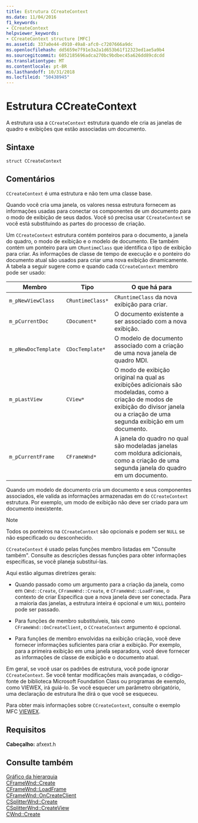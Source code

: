 ```yaml
---
title: Estrutura CCreateContext
ms.date: 11/04/2016
f1_keywords:
- CCreateContext
helpviewer_keywords:
- CCreateContext structure [MFC]
ms.assetid: 337a0e44-d910-49a8-afc0-c7207666a9dc
ms.openlocfilehash: dd5659e7f91e3a2a1d653b61f12323ed1ae5a9b4
ms.sourcegitcommit: 6052185696adca270bc9bdbec45a626dd89cdcdd
ms.translationtype: MT
ms.contentlocale: pt-BR
ms.lasthandoff: 10/31/2018
ms.locfileid: "50438945"
---
```

# <a name="ccreatecontext-structure"></a>Estrutura CCreateContext

A estrutura usa a `CCreateContext` estrutura quando ele cria as janelas de quadro e exibições que estão associadas um documento.

## <a name="syntax"></a>Sintaxe

```
struct CCreateContext
```

## <a name="remarks"></a>Comentários

`CCreateContext` é uma estrutura e não tem uma classe base.

Quando você cria uma janela, os valores nessa estrutura fornecem as informações usadas para conectar os componentes de um documento para o modo de exibição de seus dados. Você só precisa usar `CCreateContext` se você está substituindo as partes do processo de criação.

Um `CCreateContext` estrutura contém ponteiros para o documento, a janela do quadro, o modo de exibição e o modelo de documento. Ele também contém um ponteiro para um `CRuntimeClass` que identifica o tipo de exibição para criar. As informações de classe de tempo de execução e o ponteiro do documento atual são usados para criar uma nova exibição dinamicamente. A tabela a seguir sugere como e quando cada `CCreateContext` membro pode ser usado:

|Membro|Tipo|O que há para|
|------------|----------|--------------------|
|`m_pNewViewClass`|`CRuntimeClass*`|`CRuntimeClass` da nova exibição para criar.|
|`m_pCurrentDoc`|`CDocument*`|O documento existente a ser associado com a nova exibição.|
|`m_pNewDocTemplate`|`CDocTemplate*`|O modelo de documento associado com a criação de uma nova janela de quadro MDI.|
|`m_pLastView`|`CView*`|O modo de exibição original na qual as exibições adicionais são modeladas, como a criação de modos de exibição do divisor janela ou a criação de uma segunda exibição em um documento.|
|`m_pCurrentFrame`|`CFrameWnd*`|A janela do quadro no qual são modeladas janelas com moldura adicionais, como a criação de uma segunda janela do quadro em um documento.|

Quando um modelo de documento cria um documento e seus componentes associados, ele valida as informações armazenadas em do `CCreateContext` estrutura. Por exemplo, um modo de exibição não deve ser criado para um documento inexistente.

> [!NOTE]
>  Todos os ponteiros na `CCreateContext` são opcionais e podem ser `NULL` se não especificado ou desconhecido.

`CCreateContext` é usado pelas funções membro listadas em "Consulte também". Consulte as descrições dessas funções para obter informações específicas, se você planeja substituí-las.

Aqui estão algumas diretrizes gerais:

- Quando passado como um argumento para a criação da janela, como em `CWnd::Create`, `CFrameWnd::Create`, e `CFrameWnd::LoadFrame`, o contexto de criar Especifica que a nova janela deve ser conectada. Para a maioria das janelas, a estrutura inteira é opcional e um `NULL` ponteiro pode ser passado.

- Para funções de membro substituíveis, tais como `CFrameWnd::OnCreateClient`, o `CCreateContext` argumento é opcional.

- Para funções de membro envolvidas na exibição criação, você deve fornecer informações suficientes para criar a exibição. Por exemplo, para a primeira exibição em uma janela separadora, você deve fornecer as informações de classe de exibição e o documento atual.

Em geral, se você usar os padrões de estrutura, você pode ignorar `CCreateContext`. Se você tentar modificações mais avançadas, o código-fonte de biblioteca Microsoft Foundation Class ou programas de exemplo, como VIEWEX, irá guiá-lo. Se você esquecer um parâmetro obrigatório, uma declaração de estrutura lhe dirá o que você se esqueceu.

Para obter mais informações sobre `CCreateContext`, consulte o exemplo MFC [VIEWEX](../../visual-cpp-samples.md).

## <a name="requirements"></a>Requisitos

**Cabeçalho:** afxext.h

## <a name="see-also"></a>Consulte também

[Gráfico da hierarquia](../../mfc/hierarchy-chart.md)<br/>
[CFrameWnd::Create](../../mfc/reference/cframewnd-class.md#create)<br/>
[CFrameWnd::LoadFrame](../../mfc/reference/cframewnd-class.md#loadframe)<br/>
[CFrameWnd::OnCreateClient](../../mfc/reference/cframewnd-class.md#oncreateclient)<br/>
[CSplitterWnd::Create](../../mfc/reference/csplitterwnd-class.md#create)<br/>
[CSplitterWnd::CreateView](../../mfc/reference/csplitterwnd-class.md#createview)<br/>
[CWnd::Create](../../mfc/reference/cwnd-class.md#create)

